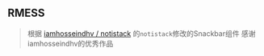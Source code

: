 ## RMESS

> 根据 [iamhosseindhv / notistack](https://github.com/iamhosseindhv/notistack) 的`notistack`修改的Snackbar组件
感谢iamhosseindhv的优秀作品